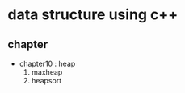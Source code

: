 data structure using c++
========================

chapter
-------
- chapter10 : heap
    1. maxheap
    2. heapsort
